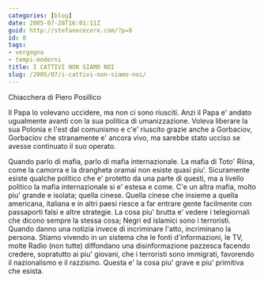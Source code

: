 ```yaml
---
categories: [blog]
date: 2005-07-28T16:01:11Z
guid: http://stefanocecere.com/?p=8
id: 8
tags:
- vergogna
- tempi-moderni
title: I CATTIVI NON SIAMO NOI
slug: /2005/07/i-cattivi-non-siamo-noi/
---
```


Chiacchera di Piero Posillico

Il Papa lo volevano uccidere, ma non ci sono riusciti. Anzi il Papa e' andato ugualmente avanti con la sua politica di umanizzazione. Voleva liberare la sua Polonia e l'est dal comunismo e c'e' riuscito grazie anche a Gorbaciov, Gorbaciov che stranamente e' ancora vivo, ma sarebbe stato ucciso se avesse continuato il suo operato.
 
Quando parlo di mafia, parlo di mafia internazionale. La mafia di Toto' Riina, come la camorra e la drangheta oramai non esiste quasi piu'. Sicuramente esiste qualche politico che e' protetto da una parte di questi, ma a livello politico la mafia internazionale si e' estesa e come. C'e un altra mafia, molto piu' grande e isolata; quella cinese. Quella cinese che insieme a quella americana, italiana e in altri paesi riesce a far entrare gente facilmente con passaporti falsi e altre strategie. La cosa piu' brutta e' vedere i telegiornali che dicono sempre la stessa cosa; Negri ed islamici sono i terroristi. Quando danno una notizia invece di incriminare l'atto, incriminano la persona. Stiamo vivendo in un sistema che le fonti d'informazioni, le TV, molte Radio (non tutte) diffondano una disinformazione pazzesca facendo credere, sopratutto ai piu' giovani, che i terroristi sono immigrati, favorendo il nazionalismo e il razzismo. Questa e' la cosa piu' grave e piu' primitiva che esista.